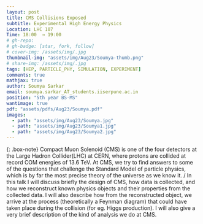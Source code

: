 ```yaml
---
layout: post
title: CMS Collisions Exposed
subtitle: Experimental High Energy Physics
Location: LHC 107
Time: 18:00  → 19:00
# gh-repo:
# gh-badge: [star, fork, follow]
# cover-img: /assets/img/.jpg
thumbnail-img: "assets/img/Aug23/Soumya-thumb.png"
# share-img: /assets/img/.jpg
tags: [HEP, PARTICLE_PHY, SIMULATION, EXPERIMENT]
comments: true
mathjax: true
author: Soumya Sarkar
email: soumya.sarkar_AT_students.iiserpune.ac.in 
position: "5th year BS-MS"
wantimage: true
pdf: "assets/pdfs/Aug23/Soumya.pdf"
images:
  - path: "assets/img/Aug23/Soumya.jpg"
  - path: "assets/img/Aug23/Soumya1.jpg"
  - path: "assets/img/Aug23/Soumya2.jpg"
---
```

{: .box-note}
Compact Muon Solenoid (CMS) is one of the four detectors at the Large Hadron Collider(LHC) at CERN, where protons are collided at record COM energies of 13.6 TeV. At CMS, we try to find answers to some of the questions that challenge the Standard Model of particle physics, which is by far the most precise theory of the universe as we know it.
/
In this talk I will discuss briefly the design of CMS, how data is collected, and how we reconstruct known physics objects and their properties from the collected data. I will also describe how from the reconstructed object, we arrive at the process (theoretically a Feynman diagram) that could have taken place during the collision (for eg. Higgs production). I will also give a very brief description of the kind of analysis we do at CMS.